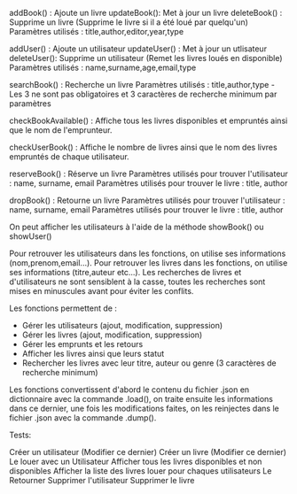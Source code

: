 addBook() : Ajoute un livre
updateBook(): Met à jour un livre
deleteBook() : Supprime un livre (Supprime le livre si il a été loué par quelqu'un)
	Paramètres utilisés : title,author,editor,year,type


addUser() : Ajoute un utilisateur
updateUser() : Met à jour un utlisateur
deleteUser(): Supprime un utilisateur (Remet les livres loués en disponible)
	Paramètres utilisés : name,surname,age,email,type


searchBook() : Recherche un livre
	Paramètres utilisés : title,author,type - Les 3 ne sont pas obligatoires et 3 caractères de recherche minimum par paramètres


checkBookAvailable() : Affiche tous les livres disponibles et empruntés ainsi que le nom de l'emprunteur.


checkUserBook() : Affiche le nombre de livres ainsi que le nom des livres empruntés de chaque utilisateur.


reserveBook() : Réserve un livre
	Paramètres utilisés pour trouver l'utilisateur : name, surname, email
	Paramètres utilisés pour trouver le livre : title, author


dropBook() : Retourne un livre
	Paramètres utilisés pour trouver l'utilisateur : name, surname, email
	Paramètres utilisés pour trouver le livre : title, author

On peut afficher les utilisateurs à l'aide de la méthode showBook() ou showUser()

Pour retrouver les utilisateurs dans les fonctions, on utilise ses informations (nom,prenom,email...).
Pour retrouver les livres dans les fonctions, on utilise ses informations (titre,auteur etc...).
Les recherches de livres et d'utilisateurs ne sont sensiblent à la casse, toutes les recherches sont mises en minuscules avant pour éviter les conflits.

Les fonctions permettent de :
- Gérer les utilisateurs (ajout, modification, suppression)
- Gérer les livres (ajout, modification, suppression)
- Gérer les emprunts et les retours
- Afficher les livres ainsi que leurs statut
- Rechercher les livres avec leur titre, auteur ou genre (3 caractères de recherche minimum)

Les fonctions convertissent d'abord le contenu du fichier .json en dictionnaire avec la commande .load(), on traite ensuite les informations dans ce dernier, une fois les modifications faites, on les reinjectes dans le fichier .json avec la commande .dump().


Tests:

Créer un utilisateur
(Modifier ce dernier)
Créer un livre
(Modifier ce dernier)
Le louer avec un Utilisateur
Afficher tous les livres disponibles et non disponibles
Afficher la liste des livres louer pour chaques utilisateurs
Le Retourner
Supprimer l'utilisateur
Supprimer le livre
